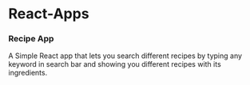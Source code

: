# React-Apps

### Recipe App

A Simple React app that lets you search different recipes by typing any keyword in search bar and showing you different recipes with its ingredients.
